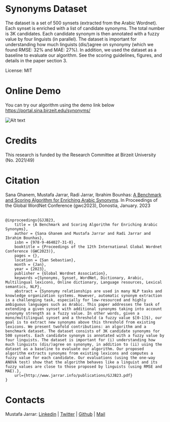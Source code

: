 # Synonyms Dataset
The dataset is a set of 500 synsets (extracted from the Arabic Wordnet). Each synset is enriched with a list of candidate synonyms. The total number is 3K candidates. Each candidate synonym is then annotated with a fuzzy value by four linguists (in parallel). The dataset is important for understanding how much linguists (dis/)agree on synonymy (which we found RMSE: 32% and MAE: 27%). In addition, we used the dataset as a baseline to evaluate our algorithm. See the scoring guidelines, figures, and details in the paper section 3.<br />

License: MIT

# Online Demo
You can try our algorithm using the demo link below <br />
https://portal.sina.birzeit.edu/synonyms/

![Alt text](https://portal.sina.birzeit.edu/synonyms/synonyms_screenshot.PNG)


# Credits
This research is funded by the Research Committee at Birzeit University (No. 2021/49)

# Citation
Sana Ghanem, Mustafa Jarrar, Radi Jarrar, Ibrahim Bounhas: [A Benchmark and Scoring Algorithm for Enriching Arabic Synonyms](http://www.jarrar.info/publications/GJJB23.pdf). In Proceedings of the Global WordNet Conference (gwc2023), Donostia, January. 2023
<br>
<br>

    @inproceedings{GJJB23,
        title = {A Benchmark and Scoring Algorithm for Enriching Arabic Synonyms},
        author = {Sana Ghanem and Mustafa Jarrar and Radi Jarrar and Ibrahim Bounhas},
        isbn = {978-9-464027-31-0},
        booktitle = {Proceedings of the 12th International Global Wordnet Conference (GWC2023)},
        pages = {},
        location = {San Sebastian},
        month = {Jan},
        year = {2023},
        publisher = {Global Wordnet Association},
        keywords ={Synonyms, Synset, WordNet, Dictionary, Arabic, Multilingual lexicons, Online dictionary, Language resources, Lexical semantics, NLP},
        abstract = {Synonymy relationships are used in many NLP tasks and knowledge organization systems. However, automatic synonym extraction is a challenging task, especially for low-resourced and highly ambiguous languages such as Arabic. This paper addresses the task of extending a given synset with additional synonyms taking into account synonymy strength as a fuzzy value. In other words, given a mono/multilingual synset and a threshold (a fuzzy value $[0-1]$), our goal is to extract new synonyms above this threshold from existing lexicons. We present twofold contributions: an algorithm and a benchmark dataset. The dataset consists of 3K candidate synonyms for 500 synsets. Each candidate synonym is annotated with a fuzzy value by four linguists. The dataset is important for (i) understanding how much linguists (dis/)agree on synonymy, in addition to (ii) using the dataset as a baseline to evaluate our algorithm. Our proposed algorithm extracts synonyms from existing lexicons and computes a fuzzy value for each candidate. Our evaluations (using the one-way ANOVA test) show that the algorithm behaves like a linguist and its fuzzy values are close to those proposed by linguists (using RMSE and MAE).},
        url={http://www.jarrar.info/publications/GJJB23.pdf}
    }


# Contacts
Mustafa Jarrar: [Linkedin](https://www.linkedin.com/in/jarrar) | [Twitter](https://twitter.com/mjarrar) | [Github](https://github.com/mustafajarrar) | [Mail](mjarrar@birzeit.edu)
